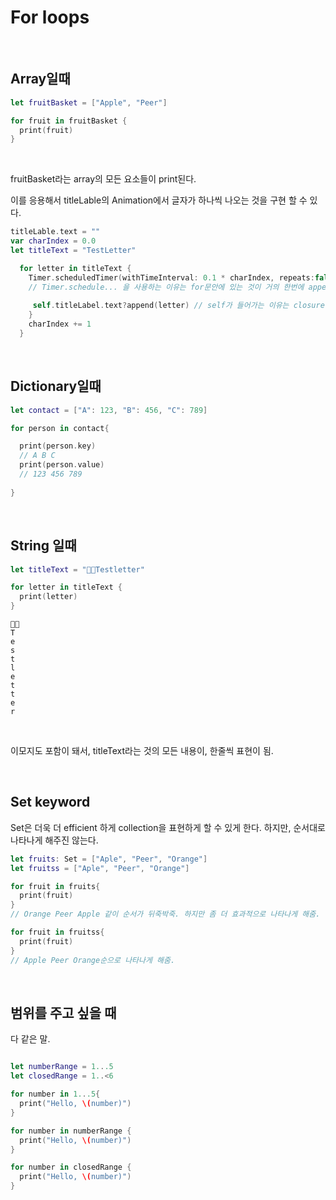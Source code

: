 # For loops
  
<br>
  
## Array일때

```swift
let fruitBasket = ["Apple", "Peer"]

for fruit in fruitBasket {
  print(fruit)
}
```
<br>

fruitBasket라는 array의 모든 요소들이 print된다.  

이를 응용해서 titleLable의 Animation에서 글자가 하나씩 나오는 것을 구현 할 수 있다.

```swift
titleLable.text = ""
var charIndex = 0.0
let titleText = "TestLetter"

  for letter in titleText {
    Timer.scheduledTimer(withTimeInterval: 0.1 * charIndex, repeats:false) {(timer) in  
    // Timer.schedule... 을 사용하는 이유는 for문안에 있는 것이 거의 한번에 append가 되기 때문에 시간차로 append 해줌
     
     self.titleLabel.text?append(letter) // self가 들어가는 이유는 closure안에 들어가기때문에.
    }
    charIndex += 1
  }
 ```
  
<br>

## Dictionary일때

```swift
let contact = ["A": 123, "B": 456, "C": 789]

for person in contact{

  print(person.key)
  // A B C
  print(person.value)
  // 123 456 789
  
}
```
<br>

## String 일때

```swift
let titleText = "👨‍💻Testletter"

for letter in titleText {
  print(letter)
}
```
```
👨‍💻
T
e
s
t
l
e
t
t
e
r
```
<br>

이모지도 포함이 돼서, titleText라는 것의 모든 내용이, 한줄씩 표현이 됨. 

<br>

## Set keyword

Set은 더욱 더 efficient 하게 collection을 표현하게 할 수 있게 한다. 하지만, 순서대로 나타나게 해주진 않는다.

```swift
let fruits: Set = ["Aple", "Peer", "Orange"]
let fruitss = ["Aple", "Peer", "Orange"]

for fruit in fruits{
  print(fruit)
}
// Orange Peer Apple 같이 순서가 뒤죽박죽. 하지만 좀 더 효과적으로 나타나게 해줌.

for fruit in fruitss{
  print(fruit)
}
// Apple Peer Orange순으로 나타나게 해줌.

```

<br>

## 범위를 주고 싶을 때

다 같은 말.

```swift

let numberRange = 1...5
let closedRange = 1..<6

for number in 1...5{
  print("Hello, \(number)")
}

for number in numberRange {
  print("Hello, \(number)")
}

for number in closedRange {
  print("Hello, \(number)")
}

```
